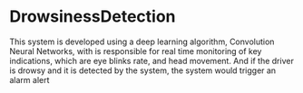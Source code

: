 # DrowsinessDetection
This system is developed using a deep learning algorithm, Convolution Neural Networks, with is responsible for real time monitoring of key indications, which are eye blinks rate, and head movement. And if the driver is drowsy and it is detected by the system, the system would trigger an alarm alert
